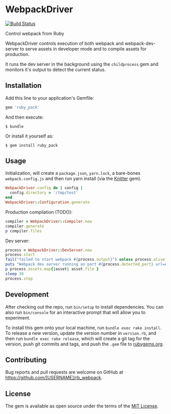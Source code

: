 # WebpackDriver

[![Build Status](https://travis-ci.org/nathanstitt/webpack_driver.svg?branch=master)](https://travis-ci.org/nathanstitt/webpack_driver)

Control webpack from Ruby

WebpackDriver controls execution of both webpack and webpack-dev-server to serve assets in developer mode and to compile assets for production.

It runs the dev server in the background using the `childprocess` gem and monitors it's output to detect the current status.

## Installation

Add this line to your application's Gemfile:

```ruby
gem 'ruby_pack'
```

And then execute:

    $ bundle

Or install it yourself as:

    $ gem install ruby_pack

## Usage

Initialization, will create a `package.json`, `yarn.lock`, a bare-bones `webpack.config.js` and then run yarn install (via the [Knitter](https://github.com/nathanstitt/knitter) gem).

```ruby
WebpackDriver.config do | config |
  config.directory = '/tmp/test'
end
WebpackDriver::Configuration.generate
```

Production compilation (TODO):
```ruby
compiler = WebpackDriver::Compiler.new
compiler.generate
p compiler.files
```

Dev server:

```ruby
process = WebpackDriver::DevServer.new
process.start
fail("failed to start webpack #{process.output}") unless process.alive?
puts "Webpack dev server running on port #{process.detected_port} url=#{process.detected_url}"
p process.assets.map{|asset| asset.file }
sleep 30
process.stop
```


## Development

After checking out the repo, run `bin/setup` to install dependencies. You can also run `bin/console` for an interactive prompt that will allow you to experiment.

To install this gem onto your local machine, run `bundle exec rake install`. To release a new version, update the version number in `version.rb`, and then run `bundle exec rake release`, which will create a git tag for the version, push git commits and tags, and push the `.gem` file to [rubygems.org](https://rubygems.org).

## Contributing

Bug reports and pull requests are welcome on GitHub at https://github.com/[USERNAME]/rb_webpack.


## License

The gem is available as open source under the terms of the [MIT License](http://opensource.org/licenses/MIT).

